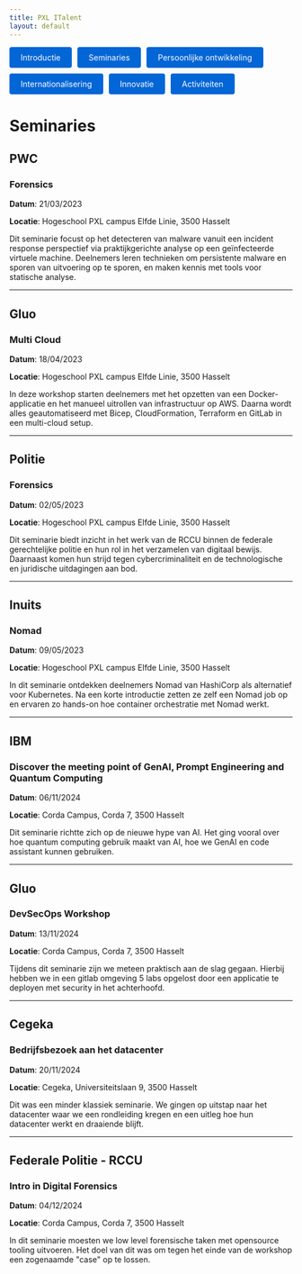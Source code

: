 ```yaml
---
title: PXL ITalent
layout: default
---
```


<p style="display: flex; flex-wrap: wrap; gap: 10px;">
  <a href="./" style="background: #0366d6; color: #fff; padding: 10px 20px; border-radius: 4px; text-decoration: none;">
    Introductie
  </a>
  <a href="./seminaries.html" style="background: #0366d6; color: #fff; padding: 10px 20px; border-radius: 4px; text-decoration: none;">
    Seminaries
  </a>
  <a href="./persoonlijke_groei.html" style="background: #0366d6; color: #fff; padding: 10px 20px; border-radius: 4px; text-decoration: none;">
    Persoonlijke ontwikkeling
  </a>
  <a href="./internationalisering.html" style="background: #0366d6; color: #fff; padding: 10px 20px; border-radius: 4px; text-decoration: none;">
    Internationalisering
  </a>
  <a href="./innovatie.html" style="background: #0366d6; color: #fff; padding: 10px 20px; border-radius: 4px; text-decoration: none;">
    Innovatie
  </a>
  <a href="./activiteiten.html" style="background: #0366d6; color: #fff; padding: 10px 20px; border-radius: 4px; text-decoration: none;">
    Activiteiten
  </a>
</p>

# Seminaries

## PWC

### Forensics

**Datum**: 21/03/2023

**Locatie**: Hogeschool PXL campus Elfde Linie, 3500 Hasselt

Dit seminarie focust op het detecteren van malware vanuit een incident response perspectief via praktijkgerichte analyse op een geïnfecteerde virtuele machine. Deelnemers leren technieken om persistente malware en sporen van uitvoering op te sporen, en maken kennis met tools voor statische analyse.

---

## Gluo

### Multi Cloud

**Datum**: 18/04/2023

**Locatie**: Hogeschool PXL campus Elfde Linie, 3500 Hasselt

In deze workshop starten deelnemers met het opzetten van een Docker-applicatie en het manueel uitrollen van infrastructuur op AWS. Daarna wordt alles geautomatiseerd met Bicep, CloudFormation, Terraform en GitLab in een multi-cloud setup.

---

## Politie

### Forensics

**Datum**: 02/05/2023

**Locatie**: Hogeschool PXL campus Elfde Linie, 3500 Hasselt

Dit seminarie biedt inzicht in het werk van de RCCU binnen de federale gerechtelijke politie en hun rol in het verzamelen van digitaal bewijs. Daarnaast komen hun strijd tegen cybercriminaliteit en de technologische en juridische uitdagingen aan bod.

---

## Inuits

### Nomad

**Datum**: 09/05/2023

**Locatie**: Hogeschool PXL campus Elfde Linie, 3500 Hasselt

In dit seminarie ontdekken deelnemers Nomad van HashiCorp als alternatief voor Kubernetes. Na een korte introductie zetten ze zelf een Nomad job op en ervaren zo hands-on hoe container orchestratie met Nomad werkt.

---

## IBM

### Discover the meeting point of GenAI, Prompt Engineering and Quantum Computing

**Datum**: 06/11/2024

**Locatie**: Corda Campus, Corda 7, 3500 Hasselt

Dit seminarie richtte zich op de nieuwe hype van AI. Het ging vooral over hoe quantum computing gebruik maakt van AI, hoe we GenAI en code assistant kunnen gebruiken.

---

## Gluo

### DevSecOps Workshop

**Datum**: 13/11/2024

**Locatie**: Corda Campus, Corda 7, 3500 Hasselt

Tijdens dit seminarie zijn we meteen praktisch aan de slag gegaan. Hierbij hebben we in een gitlab omgeving 5 labs opgelost door een applicatie te deployen met security in het achterhoofd.

---

## Cegeka

### Bedrijfsbezoek aan het datacenter

**Datum**: 20/11/2024

**Locatie**: Cegeka, Universiteitslaan 9, 3500 Hasselt

Dit was een minder klassiek seminarie. We gingen op uitstap naar het datacenter waar we een rondleiding kregen en een uitleg hoe hun datacenter werkt en draaiende blijft.

---

## Federale Politie - RCCU

### Intro in Digital Forensics

**Datum**: 04/12/2024

**Locatie**: Corda Campus, Corda 7, 3500 Hasselt

In dit seminarie moesten we low level forensische taken met opensource tooling uitvoeren. Het doel van dit was om tegen het einde van de workshop een zogenaamde "case" op te lossen.